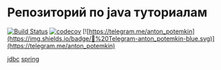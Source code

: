 # Репозиторий по java туториалам
[![Build Status](https://travis-ci.org/antonpotemkin/tutorials.svg?branch=master)](https://travis-ci.org/antonpotemkin/tutorials)
[![codecov](https://codecov.io/gh/antonpotemkin/tutorials/branch/master/graph/badge.svg)](https://codecov.io/gh/antonpotemkin/tutorials)
[![https://telegram.me/anton_potemkin](https://img.shields.io/badge/💬%20Telegram-anton_potemkin-blue.svg)](https://telegram.me/anton_potemkin)

[jdbc](https://www.youtube.com/playlist?list=PLIU76b8Cjem5qdMQLXiIwGLTLyUHkTqi2)
[spring](https://proselyte.net/tutorials/spring-tutorial-full-version/)